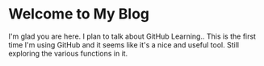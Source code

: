 # Welcome to My Blog

I'm glad you are here. I plan to talk about GitHub Learning..
This is the first time I'm using GitHub and it seems like it's a nice and useful tool.
Still exploring the various functions in it.
